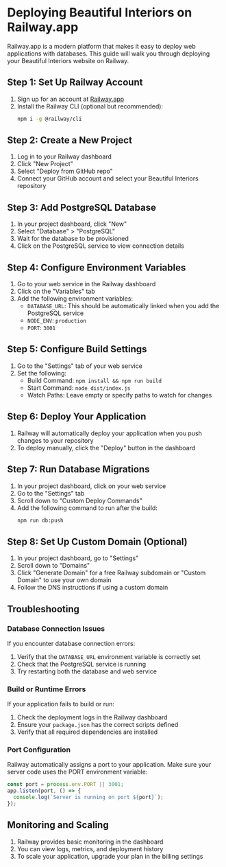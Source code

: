 # Deploying Beautiful Interiors on Railway.app

Railway.app is a modern platform that makes it easy to deploy web applications with databases. This guide will walk you through deploying your Beautiful Interiors website on Railway.

## Step 1: Set Up Railway Account

1. Sign up for an account at [Railway.app](https://railway.app/)
2. Install the Railway CLI (optional but recommended):
   ```bash
   npm i -g @railway/cli
   ```

## Step 2: Create a New Project

1. Log in to your Railway dashboard
2. Click "New Project"
3. Select "Deploy from GitHub repo"
4. Connect your GitHub account and select your Beautiful Interiors repository

## Step 3: Add PostgreSQL Database

1. In your project dashboard, click "New"
2. Select "Database" > "PostgreSQL"
3. Wait for the database to be provisioned
4. Click on the PostgreSQL service to view connection details

## Step 4: Configure Environment Variables

1. Go to your web service in the Railway dashboard
2. Click on the "Variables" tab
3. Add the following environment variables:
   - `DATABASE_URL`: This should be automatically linked when you add the PostgreSQL service
   - `NODE_ENV`: `production`
   - `PORT`: `3001`

## Step 5: Configure Build Settings

1. Go to the "Settings" tab of your web service
2. Set the following:
   - Build Command: `npm install && npm run build`
   - Start Command: `node dist/index.js`
   - Watch Paths: Leave empty or specify paths to watch for changes

## Step 6: Deploy Your Application

1. Railway will automatically deploy your application when you push changes to your repository
2. To deploy manually, click the "Deploy" button in the dashboard

## Step 7: Run Database Migrations

1. In your project dashboard, click on your web service
2. Go to the "Settings" tab
3. Scroll down to "Custom Deploy Commands"
4. Add the following command to run after the build:
   ```bash
   npm run db:push
   ```

## Step 8: Set Up Custom Domain (Optional)

1. In your project dashboard, go to "Settings"
2. Scroll down to "Domains"
3. Click "Generate Domain" for a free Railway subdomain or "Custom Domain" to use your own domain
4. Follow the DNS instructions if using a custom domain

## Troubleshooting

### Database Connection Issues

If you encounter database connection errors:

1. Verify that the `DATABASE_URL` environment variable is correctly set
2. Check that the PostgreSQL service is running
3. Try restarting both the database and web service

### Build or Runtime Errors

If your application fails to build or run:

1. Check the deployment logs in the Railway dashboard
2. Ensure your `package.json` has the correct scripts defined
3. Verify that all required dependencies are installed

### Port Configuration

Railway automatically assigns a port to your application. Make sure your server code uses the PORT environment variable:

```javascript
const port = process.env.PORT || 3001;
app.listen(port, () => {
  console.log(`Server is running on port ${port}`);
});
```

## Monitoring and Scaling

1. Railway provides basic monitoring in the dashboard
2. You can view logs, metrics, and deployment history
3. To scale your application, upgrade your plan in the billing settings 